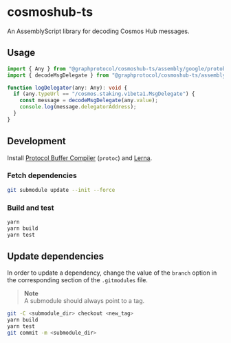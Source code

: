 # cosmoshub-ts

An AssemblyScript library for decoding Cosmos Hub messages.

## Usage

```typescript
import { Any } from "@graphprotocol/cosmoshub-ts/assembly/google/protobuf/Any";
import { decodeMsgDelegate } from "@graphprotocol/cosmoshub-ts/assembly/cosmos/staking/v1beta1/MsgDelegate";

function logDelegator(any: Any): void {
  if (any.typeUrl == "/cosmos.staking.v1beta1.MsgDelegate") {
    const message = decodeMsgDelegate(any.value);
    console.log(message.delegatorAddress);
  }
}
```

## Development

Install [Protocol Buffer Compiler](https://github.com/protocolbuffers/protobuf/releases) (`protoc`) and [Lerna](https://lerna.js.org/).

### Fetch dependencies

```bash
git submodule update --init --force
```

### Build and test

```bash
yarn
yarn build
yarn test
```

## Update dependencies

In order to update a dependency, change the value of the `branch` option in the corresponding section of the `.gitmodules` file.

> **Note**<br>
> A submodule should always point to a tag.

```bash
git -C <submodule_dir> checkout <new_tag>
yarn build
yarn test
git commit -m <submodule_dir>
```
